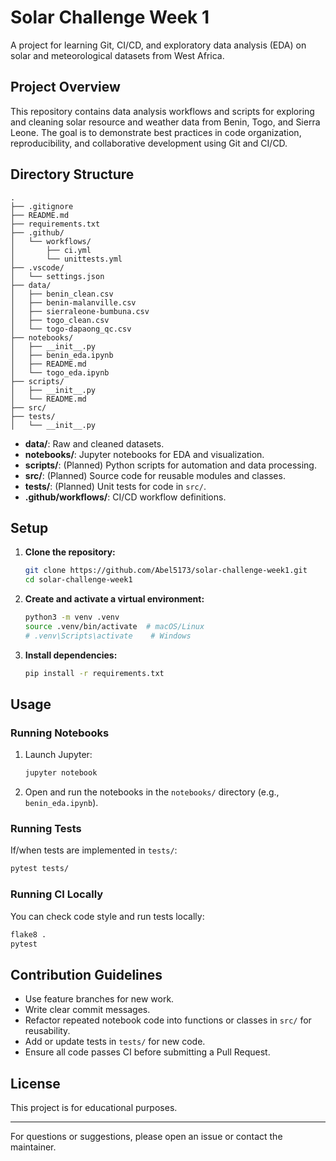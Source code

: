 # Solar Challenge Week 1

A project for learning Git, CI/CD, and exploratory data analysis (EDA) on solar and meteorological datasets from West Africa.

## Project Overview

This repository contains data analysis workflows and scripts for exploring and cleaning solar resource and weather data from Benin, Togo, and Sierra Leone. The goal is to demonstrate best practices in code organization, reproducibility, and collaborative development using Git and CI/CD.

## Directory Structure

```
.
├── .gitignore
├── README.md
├── requirements.txt
├── .github/
│   └── workflows/
│       ├── ci.yml
│       └── unittests.yml
├── .vscode/
│   └── settings.json
├── data/
│   ├── benin_clean.csv
│   ├── benin-malanville.csv
│   ├── sierraleone-bumbuna.csv
│   ├── togo_clean.csv
│   └── togo-dapaong_qc.csv
├── notebooks/
│   ├── __init__.py
│   ├── benin_eda.ipynb
│   ├── README.md
│   └── togo_eda.ipynb
├── scripts/
│   ├── __init__.py
│   └── README.md
├── src/
├── tests/
│   └── __init__.py
```

- **data/**: Raw and cleaned datasets.
- **notebooks/**: Jupyter notebooks for EDA and visualization.
- **scripts/**: (Planned) Python scripts for automation and data processing.
- **src/**: (Planned) Source code for reusable modules and classes.
- **tests/**: (Planned) Unit tests for code in `src/`.
- **.github/workflows/**: CI/CD workflow definitions.

## Setup

1. **Clone the repository:**

   ```sh
   git clone https://github.com/Abel5173/solar-challenge-week1.git
   cd solar-challenge-week1
   ```

2. **Create and activate a virtual environment:**

   ```sh
   python3 -m venv .venv
   source .venv/bin/activate  # macOS/Linux
   # .venv\Scripts\activate    # Windows
   ```

3. **Install dependencies:**
   ```sh
   pip install -r requirements.txt
   ```

## Usage

### Running Notebooks

1. Launch Jupyter:
   ```sh
   jupyter notebook
   ```
2. Open and run the notebooks in the `notebooks/` directory (e.g., `benin_eda.ipynb`).

### Running Tests

If/when tests are implemented in `tests/`:

```sh
pytest tests/
```

### Running CI Locally

You can check code style and run tests locally:

```sh
flake8 .
pytest
```

## Contribution Guidelines

- Use feature branches for new work.
- Write clear commit messages.
- Refactor repeated notebook code into functions or classes in `src/` for reusability.
- Add or update tests in `tests/` for new code.
- Ensure all code passes CI before submitting a Pull Request.

## License

This project is for educational purposes.

---

For questions or suggestions, please open an issue or contact the maintainer.
